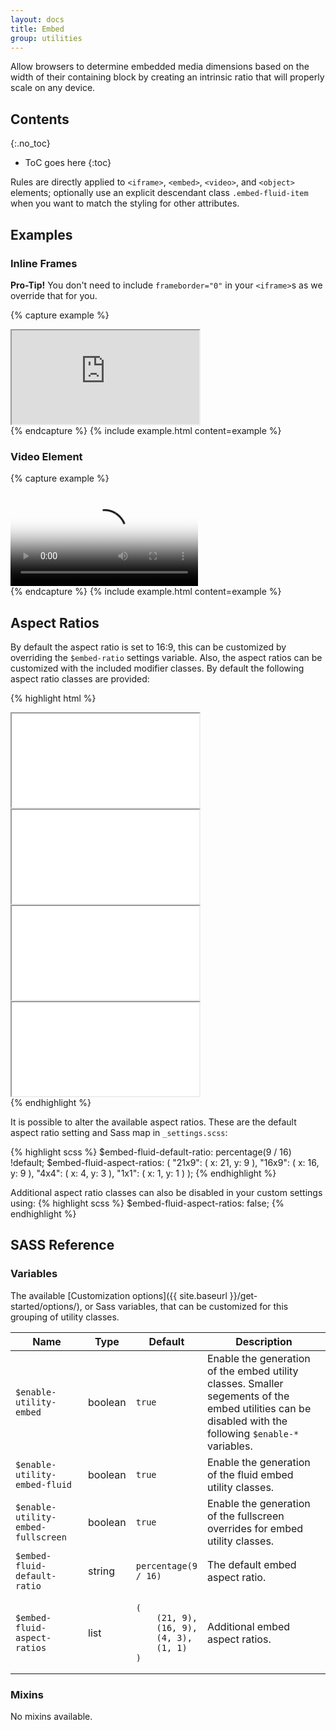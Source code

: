 ```yaml
---
layout: docs
title: Embed
group: utilities
---
```


Allow browsers to determine embedded media dimensions based on the width of their containing block by creating an intrinsic ratio that will properly scale on any device.

## Contents
{:.no_toc}

* ToC goes here
{:toc}

Rules are directly applied to `<iframe>`, `<embed>`, `<video>`, and `<object>` elements; optionally use an explicit descendant class `.embed-fluid-item` when you want to match the styling for other attributes.

## Examples

### Inline Frames

**Pro-Tip!** You don't need to include `frameborder="0"` in your `<iframe>`s as we override that for you.

{% capture example %}
<div class="embed-fluid embed-fluid-16x9">
    <iframe class="embed-fluid-item" src="https://www.youtube.com/embed/MbGkL06EU90?rel=0" allowfullscreen></iframe>
</div>
{% endcapture %}
{% include example.html content=example %}

### Video Element

{% capture example %}
<div class="embed-fluid">
    <video poster="{{ site.baseurl }}/assets/video/niagara_falls.jpg" controls>
        <source src="{{ site.baseurl }}/assets/video/niagara_falls.mp4">
        <track src="{{ site.baseurl }}/assets/video/niagara_falls-en.vtt" label="English" kind="subtitles" srclang="en" default />
    </video>
</div>
{% endcapture %}
{% include example.html content=example %}

## Aspect Ratios

By default the aspect ratio is set to 16:9, this can be customized by overriding the `$embed-ratio` settings variable.  Also, the aspect ratios can be customized with the included modifier classes. By default the following aspect ratio classes are provided:

{% highlight html %}
<!-- 21:9 aspect ratio -->
<div class="embed-fluid embed-fluid-21x9">
  <iframe class="embed-fluid-item" src="..."></iframe>
</div>

<!-- 16:9 aspect ratio -->
<div class="embed-fluid embed-fluid-16x9">
  <iframe class="embed-fluid-item" src="..."></iframe>
</div>

<!-- 4:3 aspect ratio -->
<div class="embed-fluid embed-fluid-4x3">
  <iframe class="embed-fluid-item" src="..."></iframe>
</div>

<!-- 1:1 aspect ratio -->
<div class="embed-fluid embed-fluid-1x1">
  <iframe class="embed-fluid-item" src="..."></iframe>
</div>
{% endhighlight %}

It is possible to alter the available aspect ratios. These are the default aspect ratio setting and Sass map in `_settings.scss`:

{% highlight scss %}
$embed-fluid-default-ratio: percentage(9 / 16) !default;
$embed-fluid-aspect-ratios: (
    "21x9": (
        x: 21,
        y: 9
    ),
    "16x9": (
        x: 16,
        y: 9
    ),
    "4x4": (
        x: 4,
        y: 3
    ),
    "1x1": (
        x: 1,
        y: 1
    )
);
{% endhighlight %}

Additional aspect ratio classes can also be disabled in your custom settings using:
{% highlight scss %}
$embed-fluid-aspect-ratios: false;
{% endhighlight %}

## SASS Reference

### Variables

The available [Customization options]({{ site.baseurl }}/get-started/options/), or Sass variables, that can be customized for this grouping of utility classes.

<div class="table-scroll">
    <table class="table table-bordered table-striped">
        <thead>
            <tr>
                <th style="width: 100px;">Name</th>
                <th style="width: 50px;">Type</th>
                <th style="width: 50px;">Default</th>
                <th>Description</th>
            </tr>
        </thead>
        <tbody>
            <tr>
                <td><code>$enable-utility-embed</code></td>
                <td>boolean</td>
                <td><code>true</code></td>
                <td>
                    Enable the generation of the embed utility classes.
                    Smaller segements of the embed utilities can be disabled with the following <code>$enable-*</code> variables.
                </td>
            </tr>
            <tr>
                <td><code>$enable-utility-embed-fluid</code></td>
                <td>boolean</td>
                <td><code>true</code></td>
                <td>
                    Enable the generation of the fluid embed utility classes.
                </td>
            </tr>
            <tr>
                <td><code>$enable-utility-embed-fullscreen</code></td>
                <td>boolean</td>
                <td><code>true</code></td>
                <td>
                    Enable the generation of the fullscreen overrides for embed utility classes.
                </td>
            </tr>
            <tr>
                <td><code>$embed-fluid-default-ratio</code></td>
                <td>string</td>
                <td><code>percentage(9 / 16)</code></td>
                <td>
                    The default embed aspect ratio.
                </td>
            </tr>
            <tr>
                <td><code>$embed-fluid-aspect-ratios</code></td>
                <td>list</td>
                <td><pre><code>(
    (21, 9),
    (16, 9),
    (4, 3),
    (1, 1)
)</code></pre>
                </td>
                <td>
                    Additional embed aspect ratios.
                </td>
            </tr>
        </tbody>
    </table>
</div>

### Mixins

No mixins available.
